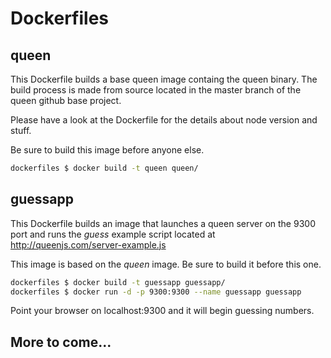 Dockerfiles
===========

## queen

This Dockerfile builds a base queen image containg the queen binary. The build process is made from source located in the master branch of the queen github base project.

Please have a look at the Dockerfile for the details about node version and stuff.

Be sure to build this image before anyone else.

```bash
dockerfiles $ docker build -t queen queen/
```

## guessapp

This Dockerfile builds an image that launches a queen server on the 9300 port and runs the _guess_ example script located at http://queenjs.com/server-example.js

This image is based on the _queen_ image. Be sure to build it before this one.

```bash
dockerfiles $ docker build -t guessapp guessapp/
dockerfiles $ docker run -d -p 9300:9300 --name guessapp guessapp
```

Point your browser on localhost:9300 and it will begin guessing numbers.

## More to come...
